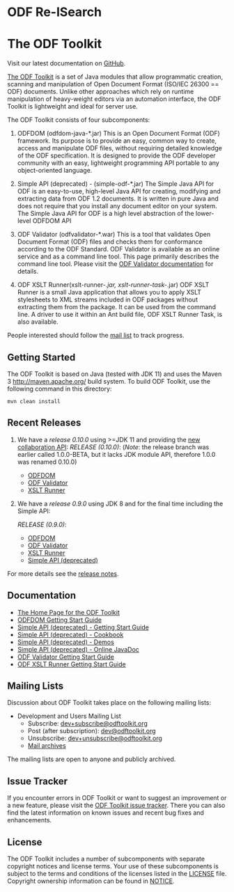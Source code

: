# ODF Re-ISearch

# The ODF Toolkit

Visit our latest documentation on [GitHub](https://tdf.github.io/odftoolkit/docs/).

[The ODF Toolkit](http://odftoolkit.org) is a set of Java modules that allow programmatic
creation, scanning and manipulation of Open Document Format (ISO/IEC 26300 == ODF)
documents. Unlike other approaches which rely on runtime manipulation of heavy-weight
editors via an automation interface, the ODF Toolkit is lightweight and ideal for
server use.

The ODF Toolkit consists of four subcomponents:

1. ODFDOM (odfdom-java-*.jar)
    This is an Open Document Format (ODF) framework. Its purpose is to provide
    an easy, common way to create, access and manipulate ODF files, without
    requiring detailed knowledge of the ODF specification. It is designed to
    provide the ODF developer community with an easy, lightweight programming API
    portable to any object-oriented language.

2. Simple API (deprecated) - (simple-odf-*.jar)
    The Simple Java API for ODF is an easy-to-use, high-level Java API
    for creating, modifying and extracting data from ODF 1.2 documents.
    It is written in pure Java and does not require that you install any
    document editor on your system. The Simple Java API for ODF is a high
    level abstraction of the lower-level ODFDOM API

3. ODF Validator (odfvalidator-*.war)
    This is a tool that validates Open Document Format (ODF) files and checks them
    for conformance according to the ODF Standard. ODF Validator is available as an
    online service and as a command line tool. This page primarily describes the
    command line tool. Please visit the [ODF Validator documentation](https://tdf.github.io/odftoolkit/conformance/ODFValidator.html) for details.

4. ODF XSLT Runner(xslt-runner-*.jar, xslt-runner-task-*.jar)
    ODF XSLT Runner is a small Java application that allows you to apply XSLT
    stylesheets to XML streams included in ODF packages without extracting them
    from the package. It can be used from the command line. A driver to use it
    within an Ant build file, ODF XSLT Runner Task, is also available.

People interested should follow the [mail list](https://tdf.github.io/odftoolkit/mailing-lists.html) to track progress.

## Getting Started

The ODF Toolkit is based on Java (tested with JDK 11) and uses the Maven 3 <http://maven.apache.org/>
build system. To build ODF Toolkit, use the following command in this directory:

    mvn clean install

## Recent Releases

1. We have a *release 0.10.0* using >=JDK 11 and providing the [new collaboration API](https://tdf.github.io/odftoolkit/odfdom/operations/operations.html):
    *RELEASE (0.10.0)*:
    (*Note*: the release branch was earlier called 1.0.0-BETA, but it lacks JDK module API, therefore 1.0.0 was renamed 0.10.0)
    * [ODFDOM](https://repo1.maven.org/maven2/org/odftoolkit/odfdom-java/0.10.0/)
    * [ODF Validator](https://repo1.maven.org/maven2/org/odftoolkit/odfvalidator/0.10.0/)
    * [XSLT Runner](https://repo1.maven.org/maven2/org/odftoolkit/xslt-runner/0.10.0/)

2. We have a *release 0.9.0* using JDK 8 and for the final time including the Simple API:

    *RELEASE (0.9.0)*:
    * [ODFDOM](https://repo1.maven.org/maven2/org/odftoolkit/odfdom-java/0.9.0/)
    * [ODF Validator](https://repo1.maven.org/maven2/org/odftoolkit/odfvalidator/0.9.0/)
    * [XSLT Runner](https://repo1.maven.org/maven2/org/odftoolkit/xslt-runner/0.9.0/)
    * [Simple API (deprecated)](https://repo1.maven.org/maven2/org/odftoolkit/simple-odf/0.9.0/)

For more details see the [release notes](https://tdf.github.io/odftoolkit/ReleaseNotes.html).

## Documentation

* [The Home Page for the ODF Toolkit](https://tdf.github.io/odftoolkit)
* [ODFDOM Getting Start Guide](https://tdf.github.io/odftoolkit/odfdom/index.html)
* [Simple API (deprecated) - Getting Start Guide](https://tdf.github.io/odftoolkit/simple/gettingstartguide.html)
* [Simple API (deprecated) - Cookbook](https://tdf.github.io/odftoolkit/simple/document/cookbook/index.html)
* [Simple API (deprecated) - Demos](https://tdf.github.io/odftoolkit/simple/demo/index.html)
* [Simple API (deprecated) - Online JavaDoc](https://tdf.github.io/odftoolkit/simple/document/javadoc/index.html)
* [ODF Validator Getting Start Guide](https://tdf.github.io/odftoolkit/conformance/ODFValidator.html)
* [ODF XSLT Runner Getting Start Guide](https://tdf.github.io/odftoolkit/xsltrunner/ODFXSLTRunner.html)

## Mailing Lists

Discussion about ODF Toolkit takes place on the following mailing lists:

* Development and Users Mailing List
  * Subscribe: dev+subscribe@odftoolkit.org
  * Post (after subscription): dev@odftoolkit.org
  * Unsubscribe: dev+unsubscribe@odftoolkit.org
  * [Mail archives](https://listarchives.odftoolkit.org/dev/)

The mailing lists are open to anyone and publicly archived.

## Issue Tracker

If you encounter errors in ODF Toolkit or want to suggest an improvement or
a new feature, please visit the [ODF Toolkit issue tracker](https://github.com/tdf/odftoolkit/issues). There you can also find the
latest information on known issues and recent bug fixes and enhancements.

## License

The ODF Toolkit includes a number of subcomponents with separate copyright
notices and license terms. Your use of these subcomponents is subject to
the terms and conditions of the licenses listed in the [LICENSE](LICENSE) file.
Copyright ownership information can be found in [NOTICE](NOTICE).
